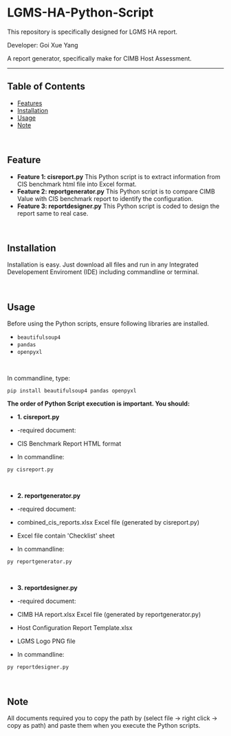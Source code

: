 # LGMS-HA-Python-Script

This repository is specifically designed for LGMS HA report.

Developer: Goi Xue Yang

A report generator, specifically make for CIMB Host Assessment.

---

## Table of Contents
- [Features](#features)
- [Installation](#installation)
- [Usage](#usage)
- [Note](#note)
<br />

## Feature
* **Feature 1: cisreport.py** This Python script is to extract information from CIS benchmark html file into Excel format.
* **Feature 2: reportgenerator.py** This Python script is to compare CIMB Value with CIS benchmark report to identify the configuration.
* **Feature 3: reportdesigner.py** This Python script is coded to design the report same to real case.
<br />

## Installation
Installation is easy. Just download all files and run in any Integrated Developement Enviroment (IDE) including commandline or terminal.

<br />

## Usage
Before using the Python scripts, ensure following libraries are installed.

* ```beautifulsoup4```
* ```pandas```
* ```openpyxl```
<br />

In commandline, type:
```
pip install beautifulsoup4 pandas openpyxl
```

**The order of Python Script execution is important. You should:**
* **1. cisreport.py**
* -required document:
* CIS Benchmark Report HTML format

* In commandline:
```
py cisreport.py
```
<br />

* **2. reportgenerator.py**
* -required document:
* combined_cis_reports.xlsx Excel file (generated by cisreport.py)
* Excel file contain 'Checklist' sheet

* In commandline:
```
py reportgenerator.py
```
<br />

* **3. reportdesigner.py**
* -required document:
* CIMB HA report.xlsx Excel file (generated by reportgenerator.py)
* Host Configuration Report Template.xlsx
* LGMS Logo PNG file

* In commandline:
```
py reportdesigner.py
```
<br />

## Note
All documents required you to copy the path by (select file -> right click -> copy as path) and paste them when you execute the Python scripts.
